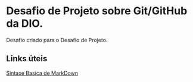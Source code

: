 # Desafio de Projeto sobre Git/GitHub da DIO.
Desafio criado para o Desafio de Projeto.


## Links úteis
[Sintaxe Basica de MarkDown](https://www.markdownguide.org/getting-started/)
